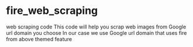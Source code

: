 # fire_web_scraping
web scraping code 
This code will help you scrap web images from Google url domain you choose 
In our case we use Google url domain that uses fire from above themed feature  
